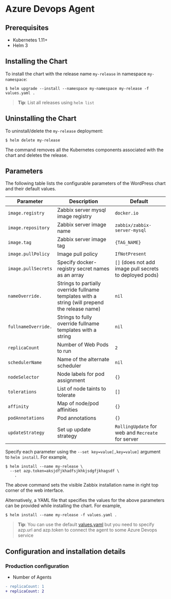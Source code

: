 # Azure Devops Agent

## Prerequisites

- Kubernetes 1.11+
- Helm 3

## Installing the Chart

To install the chart with the release name `my-release` in namespace `my-namespace`:

```console
$ helm upgrade --install --namespace my-namespace my-release -f values.yaml .
```

> **Tip**: List all releases using `helm list`

## Uninstalling the Chart

To uninstall/delete the `my-release` deployment:

```console
$ helm delete my-release
```

The command removes all the Kubernetes components associated with the chart and deletes the release.

## Parameters

The following table lists the configurable parameters of the WordPress chart and their default values.

|            Parameter                       |                                  Description                                 |                           Default                            |
| ------------------------------------------ | ---------------------------------------------------------------------------- | ------------------------------------------------------------ |
| `image.registry`                           | Zabbix server mysql image registry                                           | `docker.io`                                                  |
| `image.repository`                         | Zabbix server image name                                                     | `zabbix/zabbix-server-mysql`                                 |
| `image.tag`                                | Zabbix server image tag                                                      | `{TAG_NAME}`                                                 |
| `image.pullPolicy`                         | Image pull policy                                                            | `IfNotPresent`                                               |
| `image.pullSecrets`                        | Specify docker-registry secret names as an array                             | `[]` (does not add image pull secrets to deployed pods)      |
| `nameOverride.`                            | Strings to partially override fullname templates with a string (will prepend the release name) | `nil`                                      |
| `fullnameOverride.`                        | Strings to fully override fullname templates with a string                                     | `nil`                                      |
| `replicaCount`                             | Number of Web Pods to run                                                    | `2`                                                          |
| `schedulerName`                           | Name of the alternate scheduler                                               | `nil`                                                        |
| `nodeSelector`                            | Node labels for pod assignment                                                | `{}`                                                         |
| `tolerations`                             | List of node taints to tolerate                                               | `[]`                                                         |
| `affinity`                                | Map of node/pod affinities                                                    | `{}`                                                         |
| `podAnnotations`                          | Pod annotations                                                               | `{}`                                                         |
| `updateStrategy`                          | Set up update strategy                                                        | `RollingUpdate` for web and `Recreate` for server            |

Specify each parameter using the `--set key=value[,key=value]` argument to `helm install`. For example,

```console
$ helm install --name my-release \
  --set azp.token=aksjdfjkhadfsjkhkjsdgfjkhagsdf \
    .
```

The above command sets the visible Zabbix installation name in right top corner of the web interface.

Alternatively, a YAML file that specifies the values for the above parameters can be provided while installing the chart. For example,

```console
$ helm install --name my-release -f values.yaml .
```

> **Tip**: You can use the default [values.yaml](values.yaml) but you need to specify azp.url and azp.token to connect the agent to some Azure Devops service


## Configuration and installation details

### Production configuration

- Number of Agents
```diff
- replicaCount: 1
+ replicaCount: 2
```